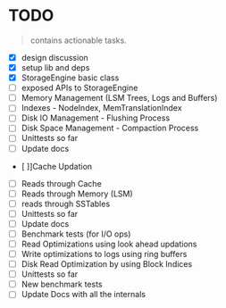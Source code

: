 # TODO
> contains actionable tasks.

+ [x] design discussion
+ [x] setup lib and deps
+ [x] StorageEngine basic class
+ [ ] exposed APIs to StorageEngine
+ [ ] Memory Management (LSM Trees, Logs and Buffers)
+ [ ] Indexes - NodeIndex, MemTranslationIndex
+ [ ] Disk IO Management - Flushing Process
+ [ ] Disk Space Management - Compaction Process
+ [ ] Unittests so far
+ [ ] Update docs
+ [ ]]Cache Updation 
+ [ ] Reads through Cache
+ [ ] Reads through Memory (LSM)
+ [ ] reads through SSTables
+ [ ] Unittests so far
+ [ ] Update docs 
+ [ ] Benchmark tests (for I/O ops)
+ [ ] Read Optimizations using look ahead updations
+ [ ] Write optimizations to logs using ring buffers
+ [ ] Disk Read Optimization by using Block Indices
+ [ ] Unittests so far
+ [ ] New benchmark tests
+ [ ] Update Docs with all the internals
